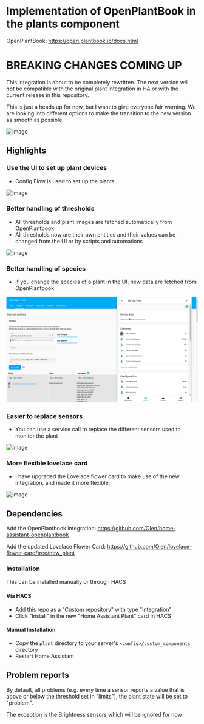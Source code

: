 # Implementation of OpenPlantBook in the plants component

OpenPlantBook: https://open.plantbook.io/docs.html

# BREAKING CHANGES COMING UP

This integration is about to be completely rewritten.  The next version will *not* be compatible with the original plant integration in HA or with the current release in this repository.

This is just a heads up for now, but I want to give everyone fair warning. We are looking into different options to make the transition to the new version as smooth as possible.

![image](https://user-images.githubusercontent.com/203184/180956019-2733ad82-3be2-47cb-bdbf-3f5db2127a96.png)


## Highlights 

### Use the UI to set up plant devices
* Config Flow is used to set up the plants

![image](https://community-assets.home-assistant.io/original/4X/b/d/2/bd23a66ace82209f2030f46ad76c2aa8534cf040.gif)

### Better handling of thresholds

* All thresholds and plant images are fetched automatically from OpenPlantbook
* All thresholds now are their own entities and their values can be changed from the UI or by scripts and automations

![image](https://user-images.githubusercontent.com/203184/180942669-016e2552-6694-4c37-95e2-2a5a8204b148.png)

### Better handling of species

* If you change the species of a plant in the UI, new data are fetched from OpenPlantbook

![Image](change_plant.gif)

### Easier to replace sensors

* You can use a service call to replace the different sensors used to monitor the plant

![image](https://user-images.githubusercontent.com/203184/180942138-d77cbad4-8e06-448c-bd1a-4e2b8f12a951.png)

### More flexible lovelace card

* I have upgraded the Lovelace flower card to make use of the new integration, and made it more flexible.

![image](https://user-images.githubusercontent.com/203184/180942266-d6513d01-0020-40f7-9433-3832c5c190db.png)


## Dependencies

Add the OpenPlantbook integration: https://github.com/Olen/home-assistant-openplantbook

Add the updated Lovelace Flower Card: https://github.com/Olen/lovelace-flower-card/tree/new_plant


### Installation
This can be installed manually or through HACS
#### Via HACS
* Add this repo as a "Custom repository" with type "Integration"
* Click "Install" in the new "Home Assistant Plant" card in HACS
#### Manual Installation
* Copy the `plant` directory to your server's `<config>/custom_components` directory
* Restart Home Assistant

## Problem reports
By default, all problems (e.g. every time a sensor reports a value that is above or below the threshold set in "limits"), the plant state will be set to "problem".

The exception is the Brightness sensors which will be ignored for now


